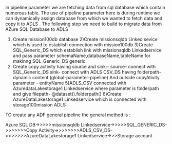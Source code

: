 In pipeline parameter we are fetching data from sql database which contain numerous table. The use of pipeline parameter here is during runtime we can dynamically
assign database from which we wanted to fetch data and copy it to ADLS .
The following step we need to build to  migrate data from AZure SQL Database to ADLS 
1) Create mission100db database 
2)Create missionsqldb Linked sevice which is used to establish connection with mission100db
3)Create SQL_Generic_DS which establish link with missionsqldb Linkedservice and pass parameter schemaName,databaseName,tableName for makinng SQL_Generic_DS generic.
4) Create copy activity having source and sink:-
    source- connect with SQL_Generic_DS
    sink- connect with ADLS CSV_DS having folderpath-dynamic content (global-parameter-pipeline)
    And outside copyAtivity parameter - entityName
5)ADLS_CSV connected with AzuredataLakestorage1 Linkedservice where parameter is folderpath and give filepath- @dataset().folderpath()
6)Create AzureDataLakestorage1 Linkedservice which is connected with storage100mission ADLS 

TO create any ADF general pipeline the general method is :

Azure SQL DB->>>>>missionsqldb Linkedservice->>>>>SQL_GENERIC_DS->>>>>>>Copy Activity->>>>>>>>ADLS_CSV_DS->>>>>>>AzureDataLakestorage1 Linkedservice->>>Storage account
